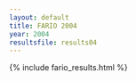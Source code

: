 ```yaml
---
layout: default
title: FARIO 2004
year: 2004
resultsfile: results04
---
```


{% include fario_results.html %}
